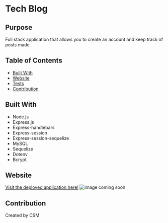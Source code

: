 # Tech Blog
## Purpose
Full stack application that allows you to create an account and keep track of posts made. 
## Table of Contents
- [Built With](#built-with)
- [Website](#website)
- [Tests](#tests)
- [Contribution](#contribution)
## Built With
- Node.js
- Express.js
- Express-handlebars
- Express-session
- Express-session-sequelize
- MySQL
- Sequelize
- Dotenv
- Bcrypt
## Website
[Visit the deployed application here!](https://safe-dusk-00550.herokuapp.com/)
![image coming soon](img)
## Contribution
Created by CSM